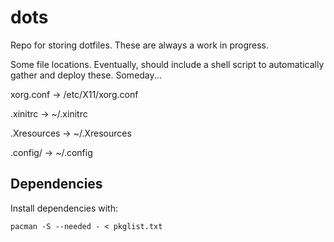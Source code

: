 # dots

Repo for storing dotfiles. These are always a work in progress.

Some file locations. Eventually, should include a shell script to automatically gather and deploy these. Someday...

xorg.conf -> /etc/X11/xorg.conf

.xinitrc -> ~/.xinitrc

.Xresources -> ~/.Xresources

.config/ -> ~/.config

## Dependencies

Install dependencies with:
```
pacman -S --needed - < pkglist.txt
```

